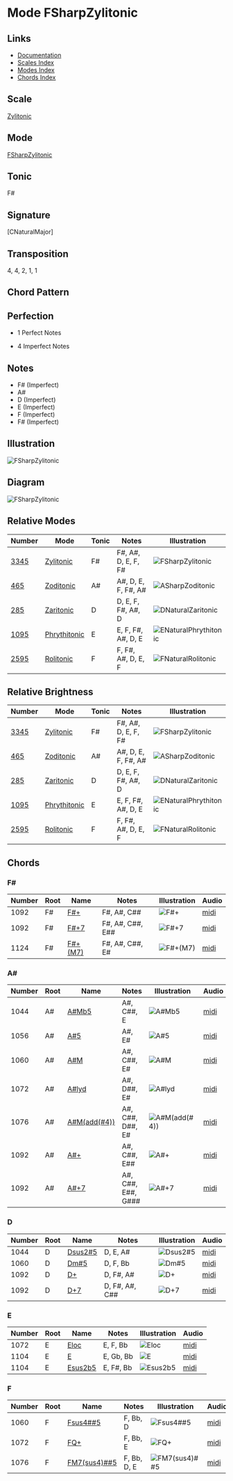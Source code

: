# Mode FSharpZylitonic

## Links

- [Documentation](README.md)
- [Scales Index](Scales.md)
- [Modes Index](Modes.md)
- [Chords Index](Chords.md)

## Scale

[Zylitonic](ScaleZylitonic.md)

## Mode

[FSharpZylitonic](ModeFSharpZylitonic.md)

## Tonic

F#

## Signature

[CNaturalMajor]

## Transposition

4, 4, 2, 1, 1

## Chord Pattern



## Perfection

 - 1 Perfect Notes

 - 4 Imperfect Notes

## Notes

- F# (Imperfect)
- A#
- D (Imperfect)
- E (Imperfect)
- F (Imperfect)
- F# (Imperfect)

## Illustration

![FSharpZylitonic](ModeFSharpZylitonic.png)

## Diagram

![FSharpZylitonic](CircleModeFSharpZylitonic.png)

## Relative Modes

| Number | Mode | Tonic | Notes | Illustration |
|--------|------|-------|-------|--------------|
| [3345](https://ianring.com/musictheory/scales/3345) | [Zylitonic](ModeZylitonic.md) | F# | F#, A#, D, E, F, F# | ![FSharpZylitonic](ModeFSharpZylitonic.png) |
| [465](https://ianring.com/musictheory/scales/465) | [Zoditonic](ModeZoditonic.md) | A# | A#, D, E, F, F#, A# | ![ASharpZoditonic](ModeASharpZoditonic.png) |
| [285](https://ianring.com/musictheory/scales/285) | [Zaritonic](ModeZaritonic.md) | D | D, E, F, F#, A#, D | ![DNaturalZaritonic](ModeDNaturalZaritonic.png) |
| [1095](https://ianring.com/musictheory/scales/1095) | [Phrythitonic](ModePhrythitonic.md) | E | E, F, F#, A#, D, E | ![ENaturalPhrythitonic](ModeENaturalPhrythitonic.png) |
| [2595](https://ianring.com/musictheory/scales/2595) | [Rolitonic](ModeRolitonic.md) | F | F, F#, A#, D, E, F | ![FNaturalRolitonic](ModeFNaturalRolitonic.png) |
## Relative Brightness

| Number | Mode | Tonic | Notes | Illustration |
|--------|------|-------|-------|--------------|
| [3345](https://ianring.com/musictheory/scales/3345) | [Zylitonic](ModeZylitonic.md) | F# | F#, A#, D, E, F, F# | ![FSharpZylitonic](CircleModeFSharpZylitonic.png) |
| [465](https://ianring.com/musictheory/scales/465) | [Zoditonic](ModeZoditonic.md) | A# | A#, D, E, F, F#, A# | ![ASharpZoditonic](CircleModeASharpZoditonic.png) |
| [285](https://ianring.com/musictheory/scales/285) | [Zaritonic](ModeZaritonic.md) | D | D, E, F, F#, A#, D | ![DNaturalZaritonic](CircleModeDNaturalZaritonic.png) |
| [1095](https://ianring.com/musictheory/scales/1095) | [Phrythitonic](ModePhrythitonic.md) | E | E, F, F#, A#, D, E | ![ENaturalPhrythitonic](CircleModeENaturalPhrythitonic.png) |
| [2595](https://ianring.com/musictheory/scales/2595) | [Rolitonic](ModeRolitonic.md) | F | F, F#, A#, D, E, F | ![FNaturalRolitonic](CircleModeFNaturalRolitonic.png) |

## Chords

### F#

| Number | Root | Name | Notes | Illustration | Audio |
|--------|------|------|-------|--------------|-------|
| 1092 | F# | [F#+](ChordFSharpAugmented.md) | F#, A#, C## | ![F#+](ChordFSharpAugmentedRootPosition.png) | [midi](ChordFSharpAugmentedRootPosition.mid) |
| 1092 | F# | [F#+7](ChordFSharpAugmentedAugmentedSeventh.md) | F#, A#, C##, E## | ![F#+7](ChordFSharpAugmentedAugmentedSeventhRootPosition.png) | [midi](ChordFSharpAugmentedAugmentedSeventhRootPosition.mid) |
| 1124 | F# | [F#+(M7)](ChordFSharpAugmentedMajorSeventh.md) | F#, A#, C##, E# | ![F#+(M7)](ChordFSharpAugmentedMajorSeventhRootPosition.png) | [midi](ChordFSharpAugmentedMajorSeventhRootPosition.mid) |

### A#

| Number | Root | Name | Notes | Illustration | Audio |
|--------|------|------|-------|--------------|-------|
| 1044 | A# | [A#Mb5](ChordASharpMajorFlatFifth.md) | A#, C##, E | ![A#Mb5](ChordASharpMajorFlatFifthRootPosition.png) | [midi](ChordASharpMajorFlatFifthRootPosition.mid) |
| 1056 | A# | [A#5](ChordASharpPowerChord.md) | A#, E# | ![A#5](ChordASharpPowerChordRootPosition.png) | [midi](ChordASharpPowerChordRootPosition.mid) |
| 1060 | A# | [A#M](ChordASharpMajor.md) | A#, C##, E# | ![A#M](ChordASharpMajorRootPosition.png) | [midi](ChordASharpMajorRootPosition.mid) |
| 1072 | A# | [A#lyd](ChordASharpLydian.md) | A#, D##, E# | ![A#lyd](ChordASharpLydianRootPosition.png) | [midi](ChordASharpLydianRootPosition.mid) |
| 1076 | A# | [A#M(add(#4))](ChordASharpMajorAddSharpFourth.md) | A#, C##, D##, E# | ![A#M(add(#4))](ChordASharpMajorAddSharpFourthRootPosition.png) | [midi](ChordASharpMajorAddSharpFourthRootPosition.mid) |
| 1092 | A# | [A#+](ChordASharpAugmented.md) | A#, C##, E## | ![A#+](ChordASharpAugmentedRootPosition.png) | [midi](ChordASharpAugmentedRootPosition.mid) |
| 1092 | A# | [A#+7](ChordASharpAugmentedAugmentedSeventh.md) | A#, C##, E##, G### | ![A#+7](ChordASharpAugmentedAugmentedSeventhRootPosition.png) | [midi](ChordASharpAugmentedAugmentedSeventhRootPosition.mid) |

### D

| Number | Root | Name | Notes | Illustration | Audio |
|--------|------|------|-------|--------------|-------|
| 1044 | D | [Dsus2#5](ChordDNaturalSuspendedSecondSharpFifth.md) | D, E, A# | ![Dsus2#5](ChordDNaturalSuspendedSecondSharpFifthRootPosition.png) | [midi](ChordDNaturalSuspendedSecondSharpFifthRootPosition.mid) |
| 1060 | D | [Dm#5](ChordDNaturalMinorSharpFifth.md) | D, F, Bb | ![Dm#5](ChordDNaturalMinorSharpFifthRootPosition.png) | [midi](ChordDNaturalMinorSharpFifthRootPosition.mid) |
| 1092 | D | [D+](ChordDNaturalAugmented.md) | D, F#, A# | ![D+](ChordDNaturalAugmentedRootPosition.png) | [midi](ChordDNaturalAugmentedRootPosition.mid) |
| 1092 | D | [D+7](ChordDNaturalAugmentedAugmentedSeventh.md) | D, F#, A#, C## | ![D+7](ChordDNaturalAugmentedAugmentedSeventhRootPosition.png) | [midi](ChordDNaturalAugmentedAugmentedSeventhRootPosition.mid) |

### E

| Number | Root | Name | Notes | Illustration | Audio |
|--------|------|------|-------|--------------|-------|
| 1072 | E | [Eloc](ChordENaturalLocrian.md) | E, F, Bb | ![Eloc](ChordENaturalLocrianRootPosition.png) | [midi](ChordENaturalLocrianRootPosition.mid) |
| 1104 | E | [E](ChordENaturalDiminishedFlatThird.md) | E, Gb, Bb | ![E](ChordENaturalDiminishedFlatThirdRootPosition.png) | [midi](ChordENaturalDiminishedFlatThirdRootPosition.mid) |
| 1104 | E | [Esus2b5](ChordENaturalSuspendedSecondFlatFifth.md) | E, F#, Bb | ![Esus2b5](ChordENaturalSuspendedSecondFlatFifthRootPosition.png) | [midi](ChordENaturalSuspendedSecondFlatFifthRootPosition.mid) |

### F

| Number | Root | Name | Notes | Illustration | Audio |
|--------|------|------|-------|--------------|-------|
| 1060 | F | [Fsus4##5](ChordFNaturalSuspendedFourthDoubleSharpFifth.md) | F, Bb, D | ![Fsus4##5](ChordFNaturalSuspendedFourthDoubleSharpFifthRootPosition.png) | [midi](ChordFNaturalSuspendedFourthDoubleSharpFifthRootPosition.mid) |
| 1072 | F | [FQ+](ChordFNaturalQuartalAugmented.md) | F, Bb, E | ![FQ+](ChordFNaturalQuartalAugmentedRootPosition.png) | [midi](ChordFNaturalQuartalAugmentedRootPosition.mid) |
| 1076 | F | [FM7(sus4)##5](ChordFNaturalMajorSeventhSuspendedFourthDoubleSharpFifth.md) | F, Bb, D, E | ![FM7(sus4)##5](ChordFNaturalMajorSeventhSuspendedFourthDoubleSharpFifthRootPosition.png) | [midi](ChordFNaturalMajorSeventhSuspendedFourthDoubleSharpFifthRootPosition.mid) |

